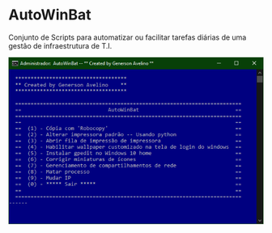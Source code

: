 # AutoWinBat
Conjunto de Scripts para automatizar ou facilitar tarefas diárias de uma gestão de infraestrutura de T.I.

![Alt text](./tela.PNG "Home AutoWinBat")
